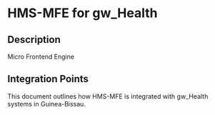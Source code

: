 # HMS-MFE for gw_Health

## Description

Micro Frontend Engine

## Integration Points

This document outlines how HMS-MFE is integrated with gw_Health systems in Guinea-Bissau.
